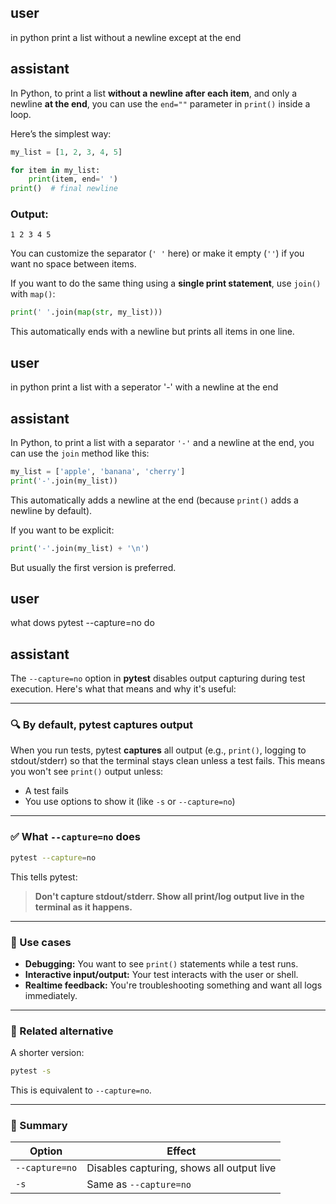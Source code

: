 ## user
in python print a list without a newline except at the end
## assistant

In Python, to print a list **without a newline after each item**, and only a newline **at the end**, you can use the `end=""` parameter in `print()` inside a loop.

Here’s the simplest way:

```python
my_list = [1, 2, 3, 4, 5]

for item in my_list:
    print(item, end=' ')
print()  # final newline
```

### Output:
```
1 2 3 4 5 
```

You can customize the separator (`' '` here) or make it empty (`''`) if you want no space between items.

If you want to do the same thing using a **single print statement**, use `join()` with `map()`:

```python
print(' '.join(map(str, my_list)))
```

This automatically ends with a newline but prints all items in one line.
## user
in python print a list with a seperator '-' with a newline at the end

## assistant

In Python, to print a list with a separator `'-'` and a newline at the end, you can use the `join` method like this:

```python
my_list = ['apple', 'banana', 'cherry']
print('-'.join(my_list))
```

This automatically adds a newline at the end (because `print()` adds a newline by default).

If you want to be explicit:

```python
print('-'.join(my_list) + '\n')
```

But usually the first version is preferred.
## user
what dows pytest --capture=no do
## assistant
The `--capture=no` option in **pytest** disables output capturing during test execution. Here's what that means and why it's useful:

---

### 🔍 By default, pytest captures output
When you run tests, pytest **captures** all output (e.g., `print()`, logging to stdout/stderr) so that the terminal stays clean unless a test fails. This means you won't see `print()` output unless:

- A test fails
- You use options to show it (like `-s` or `--capture=no`)

---

### ✅ What `--capture=no` does

```bash
pytest --capture=no
```

This tells pytest:

> **Don't capture stdout/stderr. Show all print/log output live in the terminal as it happens.**

---

### 🧠 Use cases
- **Debugging:** You want to see `print()` statements while a test runs.
- **Interactive input/output:** Your test interacts with the user or shell.
- **Realtime feedback:** You're troubleshooting something and want all logs immediately.

---

### 🔁 Related alternative
A shorter version:

```bash
pytest -s
```

This is equivalent to `--capture=no`.

---

### 📌 Summary
| Option             | Effect                         |
|--------------------|--------------------------------|
| `--capture=no`     | Disables capturing, shows all output live |
| `-s`               | Same as `--capture=no`         |